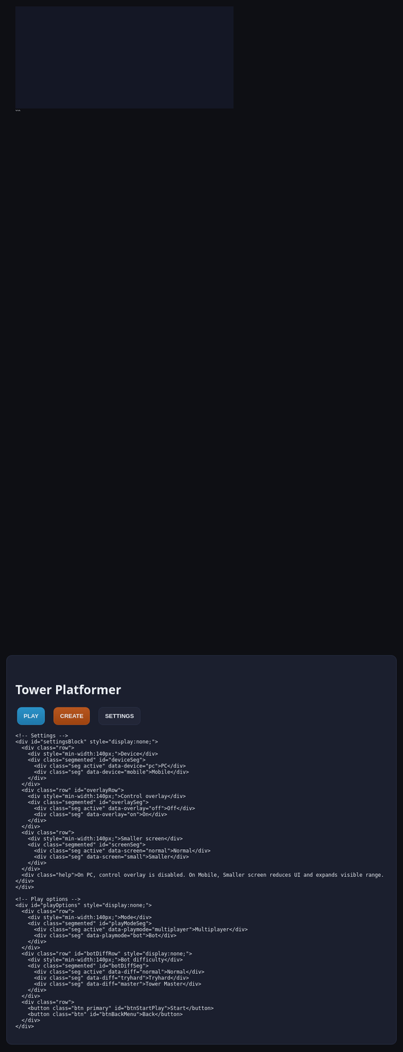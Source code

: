<!DOCTYPE html>
<html lang="en">
<head>
  <meta charset="UTF-8" />
  <title>Tower Platformer — Whole Updated Code</title>
  <style>
    :root {
      --bg: #0e0f14;
      --canvas: #141725;
      --panel: #1b1f2e;
      --border: #2a3147;
      --text: #e9edf3;
      --muted: #94a3b8;
      --mc-size: 84px;
      --panel-width: 860px;
      --panel-scale: 1;
      --ui-shift-x: 0px;
    }
    html, body { margin:0; height:100%; background:var(--bg); color:var(--text); font-family: ui-sans-serif, system-ui, -apple-system, Segoe UI, Roboto, Arial; overflow:hidden; }
    canvas { display:block; margin:0 auto; background:var(--canvas); transform-origin:center top; }
    .ui-layer { position:fixed; inset:0; display:grid; place-items:center; pointer-events:none; }
    .panel {
      pointer-events:auto; background:var(--panel); border:1px solid var(--border); border-radius:12px; padding:20px;
      width:var(--panel-width); max-width:calc(100% - 40px); max-height:80vh; overflow-y:auto;
      transform:scale(var(--panel-scale)); transform-origin:left top;
      position:relative; left:var(--ui-shift-x);
    }
    .btn { background:#222637; border:1px solid var(--border); color:var(--text); border-radius:10px; padding:12px 14px; font-weight:600; cursor:pointer; margin:4px; }
    .btn:hover { background:#2a3147; }
    .btn.primary { background:linear-gradient(180deg,#2a91c7,#1f78aa); border-color:#2a91c7; }
    .btn.warn { background:linear-gradient(180deg,#b7561f,#9d430f); border-color:#b7561f; }
    .btn.danger { background:linear-gradient(180deg,#c63e3e,#a93131); border-color:#c63e3e; }
    .segmented { display:flex; gap:8px; flex-wrap:wrap; }
    .seg { background:#222637; border:1px solid var(--border); color:var(--text); padding:10px 12px; border-radius:8px; cursor:pointer; }
    .seg.active { background:#2a3147; border-color:#3b4767; }
    .row { display:flex; gap:12px; align-items:center; margin:12px 0; flex-wrap:wrap; }

    /* Editor toolbar */
    .toolbar {
      position:fixed; left:16px; top:16px; display:flex; gap:8px; background:#141725cc; border:1px solid #242a3c;
      border-radius:10px; padding:8px; z-index:10; backdrop-filter: blur(4px);
      transform:scale(var(--panel-scale));
      transform-origin:left top;
      left:calc(16px + var(--ui-shift-x));
    }
    .tool { background:#222637; border:1px solid var(--border); color:#d7deea; padding:8px 12px; border-radius:8px; cursor:pointer; }
    .tool.active { background:#2a3147; border-color:#3b4767; }
    .hint {
      position:fixed; right:16px; top:16px; background:#141725cc; color:#cfe2ff; border:1px solid #242a3c;
      padding:8px 12px; border-radius:10px; backdrop-filter: blur(4px); pointer-events:none; z-index:10;
    }

    /* Mobile controls */
    .mobile-controls { position:fixed; inset:0; pointer-events:none; }
    .mc-btn {
      position:absolute; width:var(--mc-size); height:var(--mc-size); border-radius:50%;
      background: radial-gradient(circle at 30% 30%, #2a3147, #181b26 60%);
      border:1px solid #3b4767; box-shadow: inset 0 6px 12px rgba(0,0,0,0.4), 0 2px 8px rgba(0,0,0,0.4);
      pointer-events:auto; display:flex; align-items:center; justify-content:center; color:#cfe2ff; font-weight:700; font-size:24px;
      user-select:none;
      transform:scale(var(--panel-scale));
      transform-origin:left bottom;
      left:calc(var(--ui-shift-x) + 0px);
    }
    .mc-btn:active { filter:brightness(1.2); }

    .banner {
      position:fixed; top:16px; left:50%; transform:translateX(-50%);
      background:#112; color:#ffd700; padding:10px 16px; border:1px solid #334; border-radius:10px; font: 16px monospace;
      display:none; z-index:20;
    }
  </style>
</head>
<body>
<canvas id="gameCanvas" width="1024" height="480"></canvas>
<div class="banner" id="finishBanner"></div>

<!-- Menu -->
<div class="ui-layer" id="menuLayer">
  <div class="panel">
    <h1>Tower Platformer</h1>
    <div class="row">
      <button class="btn primary" id="btnPlay">PLAY</button>
      <button class="btn warn" id="btnCreate">CREATE</button>
      <button class="btn" id="btnSettings">SETTINGS</button>
    </div>

    <!-- Settings -->
    <div id="settingsBlock" style="display:none;">
      <div class="row">
        <div style="min-width:140px;">Device</div>
        <div class="segmented" id="deviceSeg">
          <div class="seg active" data-device="pc">PC</div>
          <div class="seg" data-device="mobile">Mobile</div>
        </div>
      </div>
      <div class="row" id="overlayRow">
        <div style="min-width:140px;">Control overlay</div>
        <div class="segmented" id="overlaySeg">
          <div class="seg active" data-overlay="off">Off</div>
          <div class="seg" data-overlay="on">On</div>
        </div>
      </div>
      <div class="row">
        <div style="min-width:140px;">Smaller screen</div>
        <div class="segmented" id="screenSeg">
          <div class="seg active" data-screen="normal">Normal</div>
          <div class="seg" data-screen="small">Smaller</div>
        </div>
      </div>
      <div class="help">On PC, control overlay is disabled. On Mobile, Smaller screen reduces UI and expands visible range.</div>
    </div>

    <!-- Play options -->
    <div id="playOptions" style="display:none;">
      <div class="row">
        <div style="min-width:140px;">Mode</div>
        <div class="segmented" id="playModeSeg">
          <div class="seg active" data-playmode="multiplayer">Multiplayer</div>
          <div class="seg" data-playmode="bot">Bot</div>
        </div>
      </div>
      <div class="row" id="botDiffRow" style="display:none;">
        <div style="min-width:140px;">Bot difficulty</div>
        <div class="segmented" id="botDiffSeg">
          <div class="seg active" data-diff="normal">Normal</div>
          <div class="seg" data-diff="tryhard">Tryhard</div>
          <div class="seg" data-diff="master">Tower Master</div>
        </div>
      </div>
      <div class="row">
        <button class="btn primary" id="btnStartPlay">Start</button>
        <button class="btn" id="btnBackMenu">Back</button>
      </div>
    </div>
  </div>
</div>

<!-- Editor toolbar -->
<div class="toolbar" id="editorToolbar" style="display:none;">
  <div class="tool active" data-tool="platform">Platform</div>
  <div class="tool" data-tool="lava">Lava</div>
  <div class="tool" id="rotateBtn">Rotate</div>
  <div class="tool" id="playtestBtn">Playtest</div>
  <div class="tool" id="clearBtn">Clear</div>
  <div class="tool danger" id="exitCreateBtn">Exit</div>
</div>
<div class="hint" id="editorHint" style="display:none;">Create: click to place, drag to move. WASD to pan. Spawn and Finish pad are movable.</div>

<!-- Mobile controls -->
<div class="mobile-controls" id="mobileControls" style="display:none;">
  <!-- Player 1 -->
  <div class="mc-btn" id="mcP1Left" style="left: 26px; bottom: 28px;">◀</div>
  <div class="mc-btn" id="mcP1Right" style="left: 126px; bottom: 28px;">▶</div>
  <div class="mc-btn" id="mcP1Jump" style="left: 76px; bottom: 118px;">⤒</div>
  <div class="mc-btn" id="mcP1Down" style="left: 76px; bottom: 200px; display:none;">▼</div>
  <!-- Player 2 (hidden when bot or in create) -->
  <div class="mc-btn" id="mcP2Left" style="right: 126px; bottom: 28px;">◀</div>
  <div class="mc-btn" id="mcP2Right" style="right: 26px; bottom: 28px;">▶</div>
  <div class="mc-btn" id="mcP2Jump" style="right: 76px; bottom: 118px;">⤒</div>
</div>

<script>
/* ==== CONFIG ==== */
const CANVAS_WIDTH = 1024;
const CANVAS_HEIGHT = 480;
const VIEW_WIDTH = CANVAS_WIDTH / 2;
const VIEW_HEIGHT = CANVAS_HEIGHT;
const WORLD_WIDTH = 1600; // world logical width for create mode panning
const WORLD_HEIGHT = 2400;

let renderScale = 1; // reduced on mobile small for more range view

/* ==== STATE ==== */
let mode = "menu"; // "menu" | "play" | "create" | "playtest"
let deviceType = "pc"; // "pc" | "mobile"
let overlayEnabled = false;
let screenMode = "normal"; // "normal" | "small"
let playMode = "multiplayer"; // "multiplayer" | "bot"
let botDifficulty = "normal"; // "normal" | "tryhard" | "master"
let currentSplitMode = "merged";
let gridSnap = 20;
let rotateMode = false;

let startTimeP1 = null;
let startTimeP2 = null;
let finished = false;
let finishBanner = document.getElementById("finishBanner");

/* ==== INPUT ==== */
const keys = {};
window.addEventListener("keydown", e => keys[e.code] = true);
window.addEventListener("keyup", e => keys[e.code] = false);

/* ==== UI HOOKUP ==== */
const menuLayer = document.getElementById("menuLayer");
const btnPlay = document.getElementById("btnPlay");
const btnSettings = document.getElementById("btnSettings");
const btnCreate = document.getElementById("btnCreate");
const settingsBlock = document.getElementById("settingsBlock");
const playOptions = document.getElementById("playOptions");
const btnStartPlay = document.getElementById("btnStartPlay");
const btnBackMenu = document.getElementById("btnBackMenu");

function segmentedInit(segEl, value, attr, onChange) {
  [...segEl.children].forEach(ch => {
    ch.classList.toggle("active", ch.getAttribute(attr) === value);
    ch.addEventListener("click", () => {
      [...segEl.children].forEach(n => n.classList.remove("active"));
      ch.classList.add("active");
      onChange(ch.getAttribute(attr));
      syncMobileControls();
    });
  });
}
const deviceSeg = document.getElementById("deviceSeg");
const overlaySeg = document.getElementById("overlaySeg");
const overlayRow = document.getElementById("overlayRow");
const screenSeg = document.getElementById("screenSeg");
const playModeSeg = document.getElementById("playModeSeg");
const botDiffSeg = document.getElementById("botDiffSeg");
const botDiffRow = document.getElementById("botDiffRow");

segmentedInit(deviceSeg, deviceType, "data-device", v => {
  deviceType = v;
  // PC disables control overlay, but smaller screen remains available
  if (deviceType === "pc") {
    overlayEnabled = false;
    [...overlaySeg.children].forEach(n => n.classList.remove("active"));
    overlaySeg.querySelector('[data-overlay="off"]').classList.add("active");
    overlayRow.style.display = "none";
    applyScreenScale(); // PC small screen only scales canvas
  } else {
    overlayRow.style.display = "flex";
    applyScreenScale(); // Mobile small screen scales UI and visible range
  }
});
segmentedInit(overlaySeg, overlayEnabled ? "on" : "off", "data-overlay", v => overlayEnabled = (v === "on"));
segmentedInit(screenSeg, screenMode, "data-screen", v => { screenMode = v; applyScreenScale(); });
segmentedInit(playModeSeg, playMode, "data-playmode", v => {
  playMode = v;
  botDiffRow.style.display = (playMode === "bot") ? "flex" : "none";
});
segmentedInit(botDiffSeg, botDifficulty, "data-diff", v => botDifficulty = v);

btnPlay.addEventListener("click", () => {
  playOptions.style.display = "block";
  settingsBlock.style.display = "none";
});
btnBackMenu.addEventListener("click", () => {
  playOptions.style.display = "none";
});
btnSettings.addEventListener("click", () => {
  settingsBlock.style.display = settingsBlock.style.display === "none" ? "block" : "none";
  playOptions.style.display = "none";
});
btnStartPlay.addEventListener("click", () => {
  setDefaultLevel();
  mode = "play";
  menuLayer.style.display = "none";
  editorToolbar.style.display = "none";
  editorHint.style.display = "none";
  resetPlayersToSpawn();
  finished = false;
  startTimeP1 = Date.now();
  startTimeP2 = playMode === "bot" ? Date.now() : (playMode === "multiplayer" ? Date.now() : null);
  syncMobileControls();
});
btnCreate.addEventListener("click", () => {
  startCreateFresh();
});

/* ==== MOBILE CONTROLS ==== */
const mcLayer = document.getElementById("mobileControls");
const mcP1Left = document.getElementById("mcP1Left");
const mcP1Right = document.getElementById("mcP1Right");
const mcP1Jump = document.getElementById("mcP1Jump");
const mcP1Down = document.getElementById("mcP1Down");
const mcP2Left = document.getElementById("mcP2Left");
const mcP2Right = document.getElementById("mcP2Right");
const mcP2Jump = document.getElementById("mcP2Jump");

function bindPress(btn, codes) {
  const down = e => { e.preventDefault(); codes.forEach(code => keys[code] = true); };
  const up = e => { e.preventDefault(); codes.forEach(code => keys[code] = false); };
  btn.addEventListener("touchstart", down, { passive:false });
  btn.addEventListener("touchend", up, { passive:false });
  btn.addEventListener("mousedown", down);
  window.addEventListener("mouseup", up);
}
bindPress(mcP1Left, ["KeyA"]);
bindPress(mcP1Right, ["KeyD"]);
bindPress(mcP1Jump, ["KeyW"]);
bindPress(mcP1Down, ["KeyS"]);
bindPress(mcP2Left, ["ArrowLeft"]);
bindPress(mcP2Right, ["ArrowRight"]);
bindPress(mcP2Jump, ["ArrowUp"]);

function syncMobileControls() {
  const showOverlay = (deviceType === "mobile" && overlayEnabled && mode !== "menu");
  mcLayer.style.display = showOverlay ? "block" : "none";

  // Hide P2 controls if bot or create mode
  const hideP2 = (mode === "create" || (mode === "play" && playMode === "bot") || mode === "playtest");
  mcP2Left.style.display = hideP2 ? "none" : "block";
  mcP2Right.style.display = hideP2 ? "none" : "block";
  mcP2Jump.style.display = hideP2 ? "none" : "block";

  // Down button only in create mode
  mcP1Down.style.display = (mode === "create") ? "block" : "none";
}

function applyScreenScale() {
  const root = document.documentElement;
  if (deviceType === "mobile" && screenMode === "small") {
    renderScale = 0.85; // draw scaled down for more range
    root.style.setProperty("--mc-size", "64px");
    root.style.setProperty("--panel-width", "720px");
    root.style.setProperty("--panel-scale", "0.9");
    root.style.setProperty("--ui-shift-x", "20px");
  } else if (screenMode === "small") {
    renderScale = 1.0; // PC: only UI/canvas size changes
    root.style.setProperty("--mc-size", "72px");
    root.style.setProperty("--panel-width", "780px");
    root.style.setProperty("--panel-scale", "0.95");
    root.style.setProperty("--ui-shift-x", "0px");
  } else {
    renderScale = 1.0;
    root.style.setProperty("--mc-size", "84px");
    root.style.setProperty("--panel-width", "860px");
    root.style.setProperty("--panel-scale", "1");
    root.style.setProperty("--ui-shift-x", "0px");
  }
}

/* ==== UTILS ==== */
function clamp(val, min, max) { return Math.max(min, Math.min(val, max)); }
function rectsCollide(a, b) {
  return (a.x < b.x + b.width && a.x + a.width > b.x && a.y < b.y + b.height && a.y + a.height > b.y);
}
function snap(v, s) { return s ? Math.round(v / s) * s : v; }
function timeFmt(ms) {
  const total = Math.floor(ms / 1000);
  const h = Math.floor(total / 3600);
  const m = Math.floor((total % 3600) / 60);
  const s = total % 60;
  const pad = n => String(n).padStart(2, "0");
  return `${pad(h)}:${pad(m)}:${pad(s)}`;
}

/* ==== PLAYER ==== */
class Player {
  constructor(x, y, color, controls) {
    this.x = x; this.y = y; this.width = 36; this.height = 48;
    this.color = color; this.controls = controls;
    this.vx = 0; this.vy = 0; this.onGround = false; this.dead = false;
    this.isBot = false;
    this.lastSafe = { x, y };
  }
  get rect() { return { x: this.x, y: this.y, width: this.width, height: this.height }; }
  update(platforms, lavas) {
    if (this.isBot) this.botLogic(platforms, lavas);
    else {
      let move = 0;
      if (keys[this.controls.left]) move -= 1;
      if (keys[this.controls.right]) move += 1;
      this.vx = move * 5.2;
      if (this.onGround && keys[this.controls.jump]) { this.vy = -14.2; this.onGround = false; }
      if (mode === "create" && keys["KeyS"]) { /* down key exists only for pan, no crouch */ }
    }

    this.vy += 0.8; if (this.vy > 18) this.vy = 18;

    // Horizontal
    this.x += this.vx;
    for (const p of platforms) {
      if (rectsCollide(this.rect, p)) {
        if (this.vx > 0) this.x = p.x - this.width;
        else if (this.vx < 0) this.x = p.x + p.width;
      }
    }

    // Vertical
    const prevY = this.y;
    this.y += this.vy; this.onGround = false;
    for (const p of platforms) {
      if (rectsCollide(this.rect, p)) {
        if (this.vy > 0) { this.y = p.y - this.height; this.vy = 0; this.onGround = true; this.lastSafe = { x: this.x, y: this.y }; }
        else if (this.vy < 0) { this.y = p.y + p.height; this.vy = 0; }
      }
    }

    // Lava
    for (const l of lavas) { if (rectsCollide(this.rect, l)) this.dead = true; }
    if (this.y > WORLD_HEIGHT) this.dead = true;
  }

  botLogic(platforms, lavas) {
    // Smarter heuristic:
    // 1) If falling badly, steer back to last safe
    // 2) If on ground, choose next target platform above within jump arc; else approach edge
    // 3) Avoid lava by jumping early or detouring

    // Parameters by difficulty
    const cfg = {
      speed: (botDifficulty === "normal" ? 5.0 : botDifficulty === "tryhard" ? 5.8 : 6.2),
      jumpV: -14.2,
      arcX: (botDifficulty === "master" ? 180 : botDifficulty === "tryhard" ? 150 : 130),
      arcY: (botDifficulty === "master" ? 140 : botDifficulty === "tryhard" ? 120 : 110),
    };

    // If falling fast, try to return
    if (!this.onGround && this.vy > 12) {
      const dirBack = Math.sign(this.lastSafe.x - this.x);
      this.vx = dirBack * cfg.speed;
      return;
    }

    // Current ground platform
    let ground = null;
    const feetY = this.y + this.height + 2;
    for (const p of platforms) {
      const onTop = (feetY >= p.y - 2 && feetY <= p.y + 10);
      const midX = this.x + this.width / 2;
      if (onTop && midX >= p.x && midX <= p.x + p.width) { ground = p; break; }
    }

    // Target: prefer platforms ABOVE and towards finishPad.x
    const goalX = finishPad.x + finishPad.width / 2;
    const dirToGoal = Math.sign(goalX - (this.x + this.width / 2));
    let candidate = null;
    let bestScore = -Infinity;
    for (const p of platforms) {
      if (p.y >= this.y + this.height - 6) continue; // only consider above
      const dx = (dirToGoal > 0) ? (p.x - this.x) : ((this.x) - (p.x + p.width));
      if (dx < -20 || dx > cfg.arcX + 80) continue; // roughly ahead
      const dy = (this.y - p.y);
      if (dy > cfg.arcY + 60) continue; // too high
      // Score: closer to goal and moderately above
      const centerDistGoal = Math.abs((p.x + p.width / 2) - goalX);
      const score = -centerDistGoal - dy * 0.5;
      if (score > bestScore) { bestScore = score; candidate = p; }
    }

    // Avoid lava ahead (on same level)
    const aheadRect = {
      x: this.x + (dirToGoal > 0 ? this.width + 6 : -12),
      y: this.y + this.height - 8,
      width: 14, height: 14
    };
    const lavaAhead = lavas.some(l => rectsCollide(aheadRect, l));

    // Movement
    this.vx = dirToGoal * cfg.speed;

    // Jump logic
    const nearEdge = ground ? (
      (dirToGoal > 0 && this.x + this.width > ground.x + ground.width - 6) ||
      (dirToGoal < 0 && this.x < ground.x + 6)
    ) : true;

    const shouldJump =
      (this.onGround && (lavaAhead || nearEdge || !!candidate));

    if (shouldJump) {
      this.vy = cfg.jumpV; this.onGround = false;
    }
  }

  draw(ctx) {
    ctx.save();
    ctx.fillStyle = this.color;
    ctx.fillRect(this.x, this.y, this.width, this.height);
    // Eyes
    ctx.fillStyle = "#fff";
    ctx.fillRect(this.x + 7, this.y + 12, 8, 8);
    ctx.fillRect(this.x + 21, this.y + 12, 8, 8);
    ctx.fillStyle = "#364a63";
    ctx.fillRect(this.x + 10, this.y + 16, 3, 3);
    ctx.fillRect(this.x + 24, this.y + 16, 3, 3);
    ctx.restore();
  }
}

/* ==== WORLD (FUN, POSSIBLE OBBY) ==== */
const persistentFloor = { x: 0, y: 2350, width: 1600, height: 50, floor: true };
const defaultSpawn = { x: 60, y: persistentFloor.y - 48, width: 28, height: 32 };
const defaultFinishPad = { x: 1460, y: 620, width: 100, height: 24 };

let platforms = [];
let lavas = [];
let spawnMarker = { ...defaultSpawn };
let finishPad = { ...defaultFinishPad };

// First floor with reachable first platform right off the floor
const defaultPlatforms = [
  { ...persistentFloor },
  { x: 120, y: 2300, width: 160, height: 20 }, // right off the floor
  { x: 320, y: 2230, width: 160, height: 20 },
  { x: 540, y: 2160, width: 160, height: 20 },
  { x: 760, y: 2090, width: 160, height: 20 },
  { x: 980, y: 2020, width: 160, height: 20 },
  // Second floor
  { x: 240, y: 1880, width: 160, height: 20 },
  { x: 480, y: 1810, width: 160, height: 20 },
  { x: 740, y: 1740, width: 160, height: 20 },
  { x: 1000, y: 1670, width: 160, height: 20 },
  // Third floor
  { x: 300, y: 1540, width: 160, height: 20 },
  { x: 580, y: 1470, width: 160, height: 20 },
  { x: 860, y: 1400, width: 160, height: 20 },
  // Fourth floor near finish
  { x: 360, y: 1280, width: 160, height: 20 },
  { x: 660, y: 1200, width: 160, height: 20 },
  { x: 980, y: 1120, width: 160, height: 20 },
  { x: 1260, y: 1040, width: 160, height: 20 },
  { x: 1360, y: 900, width: 180, height: 20 },
  { x: 1430, y: 760, width: 160, height: 20 },
];

const defaultLava = [
  { x: 500, y: 2338, width: 60, height: 12 }, // small hazards along the way
  { x: 820, y: 2088, width: 60, height: 12 },
  { x: 1060, y: 1668, width: 60, height: 12 },
  { x: 1380, y: 748, width: 60, height: 12 },
];

function setDefaultLevel() {
  platforms = JSON.parse(JSON.stringify(defaultPlatforms));
  lavas = JSON.parse(JSON.stringify(defaultLava));
  spawnMarker = { ...defaultSpawn };
  finishPad = { ...defaultFinishPad };
}

/* ==== DRAWING ==== */
const canvas = document.getElementById("gameCanvas");
const ctx = canvas.getContext("2d");

function drawPlatform(ctx, p) {
  ctx.save();
  ctx.fillStyle = "#6d7b91";
  if (p.rot90) {
    ctx.translate(p.x, p.y);
    ctx.rotate(Math.PI / 2);
    ctx.fillRect(0, -p.width, p.height, p.width);
  } else {
    ctx.fillRect(p.x, p.y, p.width, p.height);
  }
  ctx.restore();
}
function drawLava(ctx, l) {
  ctx.save();
  ctx.fillStyle = "#d44b4b";
  if (l.rot90) {
    ctx.translate(l.x, l.y);
    ctx.rotate(Math.PI / 2);
    ctx.fillRect(0, -l.width, l.height, l.width);
  } else {
    ctx.fillRect(l.x, l.y, l.width, l.height);
  }
  ctx.restore();
}
function drawFinishPad(ctx, fp) {
  ctx.save();
  ctx.fillStyle = "#2bbf57";
  ctx.fillRect(fp.x, fp.y, fp.width, fp.height);
  ctx.restore();
}
function drawSpawnMarker(ctx, sp) {
  if (mode === "create") {
    ctx.save();
    ctx.fillStyle = "#3aeeb4";
    ctx.fillRect(sp.x, sp.y, sp.width, sp.height);
    ctx.restore();
  }
}
function drawWorld(ctx) {
  for (const p of platforms) drawPlatform(ctx, p);
  for (const l of lavas) drawLava(ctx, l);
  drawFinishPad(ctx, finishPad);
  drawSpawnMarker(ctx, spawnMarker);
}

/* ==== CAMERA (scaled for mobile small) ==== */
function getViewDims() {
  return [VIEW_WIDTH / renderScale, VIEW_HEIGHT / renderScale];
}
function calcCamera(px, py) {
  const [vw, vh] = getViewDims();
  let camX = Math.round(px - vw / 2);
  let camY = Math.round(py - vh / 2);
  camX = clamp(camX, 0, WORLD_WIDTH - vw);
  camY = clamp(camY, 0, WORLD_HEIGHT - vh);
  return [camX, camY];
}
function calcMergedCamera(p1, p2) {
  const mx = (p1.x + p1.width / 2 + p2.x + p2.width / 2) / 2;
  const my = (p1.y + p1.height / 2 + p2.y + p2.height / 2) / 2;
  return calcCamera(mx, my);
}
function getSplitMode(p1, p2) {
  const dx = (p1.x + p1.width / 2) - (p2.x + p2.width / 2);
  const dy = (p1.y + p1.height / 2) - (p2.y + p2.height / 2);
  const dist = Math.hypot(dx, dy);
  const splitThreshold = 480; const mergeThreshold = 360;
  if (dist > splitThreshold) return "split";
  if (dist < mergeThreshold) return "merged";
  return currentSplitMode;
}

/* ==== PLAYERS ==== */
const player1 = new Player(defaultSpawn.x, defaultSpawn.y, "#23b4e4", { left: "KeyA", right: "KeyD", jump: "KeyW" });
const player2 = new Player(defaultSpawn.x + 60, defaultSpawn.y, "#e4b423", { left: "ArrowLeft", right: "ArrowRight", jump: "ArrowUp" });

function resetPlayersToSpawn() {
  player1.x = spawnMarker.x; player1.y = spawnMarker.y; player1.vx = 0; player1.vy = 0; player1.dead = false; player1.onGround = false;
  player2.x = spawnMarker.x + 60; player2.y = spawnMarker.y; player2.vx = 0; player2.vy = 0; player2.dead = false; player2.onGround = false;
  player2.isBot = (playMode === "bot");
}

/* ==== HUD ==== */
function drawFinishBanner() {
  if (!finished) { finishBanner.style.display = "none"; return; }
  finishBanner.style.display = "block";
}

/* ==== EDITOR STATE & INPUT ==== */
const editorToolbar = document.getElementById("editorToolbar");
const editorHint = document.getElementById("editorHint");
const rotateBtn = document.getElementById("rotateBtn");
const playtestBtn = document.getElementById("playtestBtn");
const clearBtn = document.getElementById("clearBtn");
const exitCreateBtn = document.getElementById("exitCreateBtn");
let currentTool = "platform";
[...editorToolbar.querySelectorAll(".tool[data-tool]")].forEach(btn => {
  btn.addEventListener("click", () => {
    [...editorToolbar.querySelectorAll(".tool[data-tool]")].forEach(b => b.classList.remove("active"));
    btn.classList.add("active");
    currentTool = btn.getAttribute("data-tool");
    rotateMode = false;
    rotateBtn.classList.remove("active");
  });
});
rotateBtn.addEventListener("click", () => {
  rotateMode = !rotateMode;
  rotateBtn.classList.toggle("active", rotateMode);
});
playtestBtn.addEventListener("click", () => {
  mode = "playtest";
  editorToolbar.style.display = "none";
  editorHint.style.display = "none";
  syncMobileControls();
  finished = false;
  player1.x = spawnMarker.x; player1.y = spawnMarker.y; player1.vx = 0; player1.vy = 0; player1.dead = false;
  player2.dead = true; player2.isBot = false;
  startTimeP1 = Date.now();
});
clearBtn.addEventListener("click", () => {
  // Fresh: floor + spawn + finish
  platforms = [ { ...persistentFloor } ];
  lavas = [];
  spawnMarker = { ...defaultSpawn };
  finishPad = { ...defaultFinishPad };
});
exitCreateBtn.addEventListener("click", () => {
  mode = "menu"; menuLayer.style.display = "grid";
  editorToolbar.style.display = "none"; editorHint.style.display = "none";
  syncMobileControls();
});

let editorCamX = 0, editorCamY = 0;
function startCreateFresh() {
  mode = "create";
  menuLayer.style.display = "none";
  editorToolbar.style.display = "flex";
  editorHint.style.display = "block";
  platforms = [ { ...persistentFloor } ];
  lavas = [];
  spawnMarker = { ...defaultSpawn };
  finishPad = { ...defaultFinishPad };
  editorCamX = 0; editorCamY = 0;
  syncMobileControls();
}

function screenToWorld(sx, sy) {
  if (mode === "create") return [sx + editorCamX, sy + editorCamY];
  return [sx, sy];
}

let dragState = { dragging: false, obj: null, offsetX: 0, offsetY: 0, arr: null, index: -1 };
canvas.addEventListener("mousedown", e => {
  const rect = canvas.getBoundingClientRect();
  let [wx, wy] = screenToWorld(e.clientX - rect.left, e.clientY - rect.top);

  if (mode === "create") {
    // Rotate mode: toggle orientation of clicked object
    if (rotateMode) {
      const target = pickObjectAt(wx, wy);
      if (target) { target.obj.rot90 = !target.obj.rot90; }
      return;
    }

    // Spawn marker first
    if (pointInRect(wx, wy, spawnMarker)) {
      dragState = { dragging: true, obj: spawnMarker, offsetX: wx - spawnMarker.x, offsetY: wy - spawnMarker.y };
      return;
    }
    // Finish pad
    if (pointInRect(wx, wy, finishPad)) {
      dragState = { dragging: true, obj: finishPad, offsetX: wx - finishPad.x, offsetY: wy - finishPad.y };
      return;
    }
    // Existing objects
    const target = pickObjectAt(wx, wy);
    if (target) {
      dragState = { dragging: true, obj: target.obj, offsetX: wx - target.obj.x, offsetY: wy - target.obj.y, arr: target.arr, index: target.index };
      return;
    }
    // Place new
    wx = snap(wx, gridSnap); wy = snap(wy, gridSnap);
    if (currentTool === "platform") platforms.push({ x: wx, y: wy, width: 120, height: 20 });
    if (currentTool === "lava") lavas.push({ x: wx, y: wy, width: 60, height: 12 });
  }
});
canvas.addEventListener("mousemove", e => {
  if (!dragState.dragging) return;
  const rect = canvas.getBoundingClientRect();
  let [wx, wy] = screenToWorld(e.clientX - rect.left, e.clientY - rect.top);
  const nx = snap(wx - dragState.offsetX, gridSnap);
  const ny = snap(wy - dragState.offsetY, gridSnap);
  dragState.obj.x = nx; dragState.obj.y = ny;
  // Keep spawn on floor
  if (dragState.obj === spawnMarker) spawnMarker.y = persistentFloor.y - 48;
});
window.addEventListener("mouseup", () => { dragState.dragging = false; });

function pointInRect(x, y, r) { return x >= r.x && x <= r.x + r.width && y >= r.y && y <= r.y + r.height; }
function pickObjectAt(x, y) {
  const pools = [
    { arr: platforms, type: "platform" },
    { arr: lavas, type: "lava" },
  ];
  for (const pool of pools) {
    for (let i = pool.arr.length - 1; i >= 0; i--) {
      const o = pool.arr[i];
      if (o.floor) continue;
      if (pointInRect(x, y, o)) return { arr: pool.arr, index: i, obj: o };
    }
  }
  return null;
}

function updateEditorCamera() {
  const pan = 12;
  if (keys["KeyA"]) editorCamX = clamp(editorCamX - pan, 0, WORLD_WIDTH - CANVAS_WIDTH);
  if (keys["KeyD"]) editorCamX = clamp(editorCamX + pan, 0, WORLD_WIDTH - CANVAS_WIDTH);
  if (keys["KeyW"]) editorCamY = clamp(editorCamY - pan, 0, WORLD_HEIGHT - CANVAS_HEIGHT);
  if (keys["KeyS"]) editorCamY = clamp(editorCamY + pan, 0, WORLD_HEIGHT - CANVAS_HEIGHT);
}
function drawCreateView() {
  ctx.save();
  ctx.translate(-editorCamX, -editorCamY);
  drawWorld(ctx);
  ctx.restore();
}

/* ==== PLAY RENDER ==== */
function drawPlaySplitOrMerged() {
  const p2Active = (playMode === "multiplayer" || playMode === "bot");
  currentSplitMode = p2Active ? getSplitMode(player1, player2) : "merged";

  ctx.save();
  ctx.scale(renderScale, renderScale);

  if (p2Active && currentSplitMode === "split") {
    // Left view (P1)
    ctx.save();
    ctx.beginPath(); ctx.rect(0, 0, VIEW_WIDTH / renderScale, VIEW_HEIGHT / renderScale); ctx.clip();
    let [cx1, cy1] = calcCamera(player1.x + player1.width / 2, player1.y + player1.height / 2);
    ctx.translate(-cx1, -cy1);
    drawWorld(ctx); player1.draw(ctx); if (p2Active) player2.draw(ctx);
    ctx.restore();

    // Divider
    ctx.strokeStyle = "#222"; ctx.lineWidth = 4;
    ctx.beginPath(); ctx.moveTo(VIEW_WIDTH / renderScale, 0); ctx.lineTo(VIEW_WIDTH / renderScale, VIEW_HEIGHT / renderScale); ctx.stroke();

    // Right view (P2)
    ctx.save();
    ctx.beginPath(); ctx.rect(VIEW_WIDTH / renderScale, 0, VIEW_WIDTH / renderScale, VIEW_HEIGHT / renderScale); ctx.clip();
    let [cx2, cy2] = calcCamera(player2.x + player2.width / 2, player2.y + player2.height / 2);
    ctx.translate(-cx2 + VIEW_WIDTH / renderScale, -cy2);
    drawWorld(ctx); if (p2Active) player2.draw(ctx); player1.draw(ctx);
    ctx.restore();
  } else {
    // Single view
    ctx.save();
    let [cx, cy] = p2Active ? calcMergedCamera(player1, player2)
                            : calcCamera(player1.x + player1.width / 2, player1.y + player1.height / 2);
    ctx.translate(-cx, -cy);
    drawWorld(ctx);
    player1.draw(ctx);
    if (p2Active) player2.draw(ctx);
    ctx.restore();
  }

  ctx.restore();
}

/* ==== FINISH CHECK & TIMER ==== */
function checkFinishAndBanner() {
  finishBanner.style.display = "none";
  if (rectsCollide(player1.rect, finishPad)) {
    const elapsed = Date.now() - startTimeP1;
    finishBanner.textContent = `Player completed the tower in ${timeFmt(elapsed)}`;
    finishBanner.style.display = "block";
    finished = true;
  } else if (playMode === "bot" && rectsCollide(player2.rect, finishPad)) {
    const elapsed = Date.now() - startTimeP2;
    finishBanner.textContent = `Bot completed the tower in ${timeFmt(elapsed)}`;
    finishBanner.style.display = "block";
    finished = true;
  }
}

/* ==== GAME LOOP ==== */
function gameLoop() {
  ctx.clearRect(0, 0, CANVAS_WIDTH, CANVAS_HEIGHT);

  if (mode === "play" || mode === "playtest") {
    const p2Active = (mode === "play" && (playMode === "multiplayer" || playMode === "bot"));

    // Independent death/respawn; timer resets on death
    if (player1.dead) { player1.x = spawnMarker.x; player1.y = spawnMarker.y; player1.vx = 0; player1.vy = 0; player1.dead = false; player1.onGround = false; startTimeP1 = Date.now(); finished = false; }
    if (p2Active && player2.dead) { player2.x = spawnMarker.x + 60; player2.y = spawnMarker.y; player2.vx = 0; player2.vy = 0; player2.dead = false; player2.onGround = false; startTimeP2 = Date.now(); finished = false; }

    player1.update(platforms, lavas);
    if (p2Active) { player2.isBot = (playMode === "bot"); player2.update(platforms, lavas); }

    drawPlaySplitOrMerged();
    checkFinishAndBanner();
  }

  if (mode === "create") {
    updateEditorCamera();
    drawCreateView();
  }

  requestAnimationFrame(gameLoop);
}

/* ==== STARTUP ==== */
applyScreenScale();
setDefaultLevel();
menuLayer.style.display = "grid";
syncMobileControls();
resetPlayersToSpawn();
gameLoop();
</script>
</body>
</html>
```
